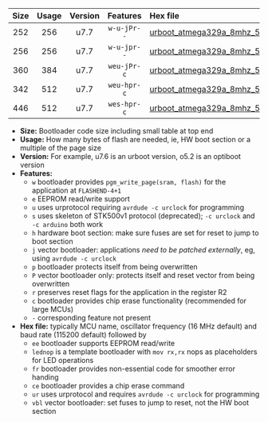|Size|Usage|Version|Features|Hex file|
|:-:|:-:|:-:|:-:|:--|
|252|256|u7.7|`w-u-jPr--`|[urboot_atmega329a_8mhz_57600bps_lednop_ur_vbl.hex](https://raw.githubusercontent.com/stefanrueger/urboot.hex/main/mcus/atmega329a/fcpu_8mhz/57600_bps/urboot_atmega329a_8mhz_57600bps_lednop_ur_vbl.hex)|
|256|256|u7.7|`w-u-jpr--`|[urboot_atmega329a_8mhz_57600bps_lednop_fr_ur_vbl.hex](https://raw.githubusercontent.com/stefanrueger/urboot.hex/main/mcus/atmega329a/fcpu_8mhz/57600_bps/urboot_atmega329a_8mhz_57600bps_lednop_fr_ur_vbl.hex)|
|360|384|u7.7|`weu-jPr-c`|[urboot_atmega329a_8mhz_57600bps_ee_lednop_fr_ce_ur_vbl.hex](https://raw.githubusercontent.com/stefanrueger/urboot.hex/main/mcus/atmega329a/fcpu_8mhz/57600_bps/urboot_atmega329a_8mhz_57600bps_ee_lednop_fr_ce_ur_vbl.hex)|
|342|512|u7.7|`weu-hpr-c`|[urboot_atmega329a_8mhz_57600bps_ee_lednop_fr_ce_ur.hex](https://raw.githubusercontent.com/stefanrueger/urboot.hex/main/mcus/atmega329a/fcpu_8mhz/57600_bps/urboot_atmega329a_8mhz_57600bps_ee_lednop_fr_ce_ur.hex)|
|446|512|u7.7|`wes-hpr-c`|[urboot_atmega329a_8mhz_57600bps_ee_lednop_fr_ce.hex](https://raw.githubusercontent.com/stefanrueger/urboot.hex/main/mcus/atmega329a/fcpu_8mhz/57600_bps/urboot_atmega329a_8mhz_57600bps_ee_lednop_fr_ce.hex)|

- **Size:** Bootloader code size including small table at top end
- **Usage:** How many bytes of flash are needed, ie, HW boot section or a multiple of the page size
- **Version:** For example, u7.6 is an urboot version, o5.2 is an optiboot version
- **Features:**
  + `w` bootloader provides `pgm_write_page(sram, flash)` for the application at `FLASHEND-4+1`
  + `e` EEPROM read/write support
  + `u` uses urprotocol requiring `avrdude -c urclock` for programming
  + `s` uses skeleton of STK500v1 protocol (deprecated); `-c urclock` and `-c arduino` both work
  + `h` hardware boot section: make sure fuses are set for reset to jump to boot section
  + `j` vector bootloader: applications *need to be patched externally*, eg, using `avrdude -c urclock`
  + `p` bootloader protects itself from being overwritten
  + `P` vector bootloader only: protects itself and reset vector from being overwritten
  + `r` preserves reset flags for the application in the register R2
  + `c` bootloader provides chip erase functionality (recommended for large MCUs)
  + `-` corresponding feature not present
- **Hex file:** typically MCU name, oscillator frequency (16 MHz default) and baud rate (115200 default) followed by
  + `ee` bootloader supports EEPROM read/write
  + `lednop` is a template bootloader with `mov rx,rx` nops as placeholders for LED operations
  + `fr` bootloader provides non-essential code for smoother error handing
  + `ce` bootloader provides a chip erase command
  + `ur` uses urprotocol and requires `avrdude -c urclock` for programming
  + `vbl` vector bootloader: set fuses to jump to reset, not the HW boot section
